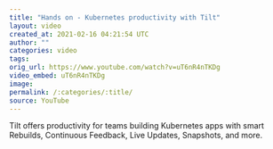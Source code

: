 ```yaml
---
title: "Hands on - Kubernetes productivity with Tilt"
layout: video
created_at: 2021-02-16 04:21:54 UTC
author: ""
categories: video
tags: 
orig_url: https://www.youtube.com/watch?v=uT6nR4nTKDg
video_embed: uT6nR4nTKDg
image:
permalink: /:categories/:title/
source: YouTube
---
```

Tilt offers productivity for teams building Kubernetes apps with smart Rebuilds, Continuous Feedback, Live Updates, Snapshots, and more.
